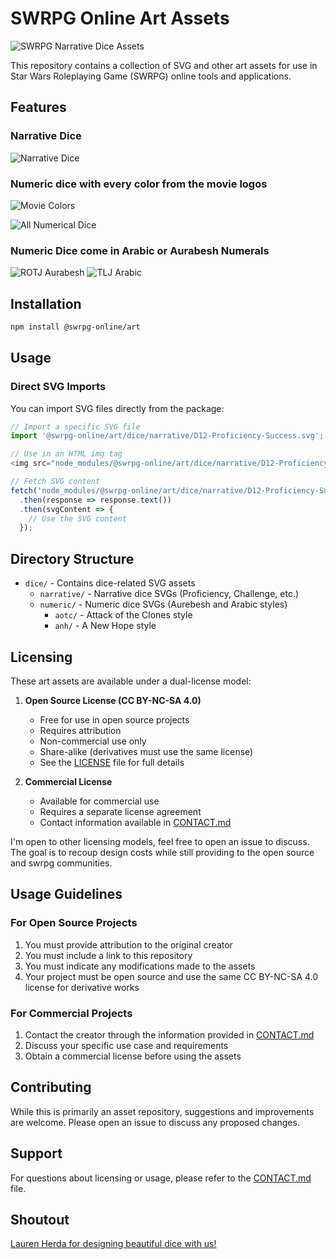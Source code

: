 # SWRPG Online Art Assets

![SWRPG Narrative Dice Assets](dice/splash.png)

This repository contains a collection of SVG and other art assets for use in Star Wars Roleplaying Game (SWRPG) online tools and applications.

## Features

### Narrative Dice

![Narrative Dice](dice/narrative-dice-page.png)

### Numeric dice with every color from the movie logos

![Movie Colors](dice/movie-colors.png)

![All Numerical Dice](dice/all-numerical-dice.png)

### Numeric Dice come in Arabic or Aurabesh Numerals

![ROTJ Aurabesh](dice/sw-rotj-aurabesh.png)
![TLJ Arabic](dice/sw-tlj-arabic.png)

## Installation

```bash
npm install @swrpg-online/art
```

## Usage

### Direct SVG Imports

You can import SVG files directly from the package:

```javascript
// Import a specific SVG file
import '@swrpg-online/art/dice/narrative/D12-Proficiency-Success.svg';

// Use in an HTML img tag
<img src="node_modules/@swrpg-online/art/dice/narrative/D12-Proficiency-Success.svg" alt="Proficiency Success">

// Fetch SVG content
fetch('node_modules/@swrpg-online/art/dice/narrative/D12-Proficiency-Success.svg')
  .then(response => response.text())
  .then(svgContent => {
    // Use the SVG content
  });
```

## Directory Structure

- `dice/` - Contains dice-related SVG assets
  - `narrative/` - Narrative dice SVGs (Proficiency, Challenge, etc.)
  - `numeric/` - Numeric dice SVGs (Aurebesh and Arabic styles)
    - `aotc/` - Attack of the Clones style
    - `anh/` - A New Hope style

## Licensing

These art assets are available under a dual-license model:

1. **Open Source License (CC BY-NC-SA 4.0)**
   - Free for use in open source projects
   - Requires attribution
   - Non-commercial use only
   - Share-alike (derivatives must use the same license)
   - See the [LICENSE](LICENSE) file for full details

2. **Commercial License**
   - Available for commercial use
   - Requires a separate license agreement
   - Contact information available in [CONTACT.md](CONTACT.md)

I'm open to other licensing models, feel free to open an issue to discuss. The goal is to recoup design costs while still providing to the open source and swrpg communities.

## Usage Guidelines

### For Open Source Projects

1. You must provide attribution to the original creator
2. You must include a link to this repository
3. You must indicate any modifications made to the assets
4. Your project must be open source and use the same CC BY-NC-SA 4.0 license for derivative works

### For Commercial Projects

1. Contact the creator through the information provided in [CONTACT.md](CONTACT.md)
2. Discuss your specific use case and requirements
3. Obtain a commercial license before using the assets

## Contributing

While this is primarily an asset repository, suggestions and improvements are welcome. Please open an issue to discuss any proposed changes.

## Support

For questions about licensing or usage, please refer to the [CONTACT.md](CONTACT.md) file.

## Shoutout

[Lauren Herda for designing beautiful dice with us!](https://www.herda.me/)
